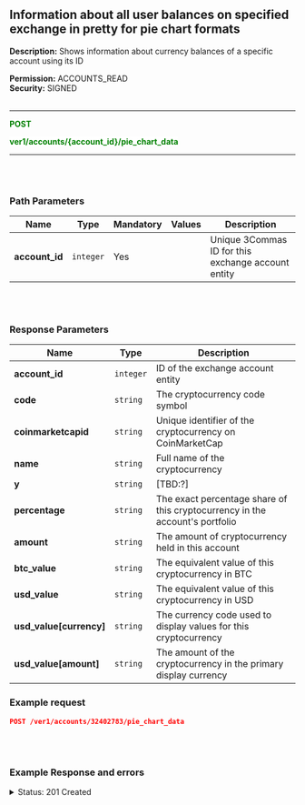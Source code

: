## Information about all user balances on specified exchange in pretty for pie chart formats<br>


**Description:** Shows information about currency balances of a specific account using its ID<br>

**Permission:** ACCOUNTS_READ<br>
**Security:** SIGNED<br>
<br>

----------

<mark style="color:green;background-color:white" > **POST**

<mark style="color:green;background-color:white" > **ver1/accounts/{account_id}/pie_chart_data**

----------
<br>
<br>

### Path Parameters<br>

| Name | Type |	Mandatory |	Values	| Description|
|------|------|-----------|-----------------|------------|
|**account_id**  | `integer` | Yes |  | Unique 3Commas ID for this exchange account entity |

<br>
<br>

### Response Parameters<br>

| Name | Type | Description|
|------|------|------------|
|**account_id**| `integer` | ID of the exchange account entity |
|**code**| `string` | The cryptocurrency code symbol |
|**coinmarketcapid**| `string`| Unique identifier of the cryptocurrency on CoinMarketCap |
|**name**| `string`| Full name of the cryptocurrency |
|**y**| `string`| [TBD:?] |
|**percentage**| `string`| The exact percentage share of this cryptocurrency in the account's portfolio |
|**amount**| `string`| The amount of cryptocurrency held in this account |
|**btc_value**| `string`| The equivalent value of this cryptocurrency in BTC |
|**usd_value**| `string`| The equivalent value of this cryptocurrency in USD |
|**usd_value[currency]**| `string`|The currency code used to display values for this cryptocurrency  |
|**usd_value[amount]**| `string`| The amount of the cryptocurrency in the primary display currency |



### Example request<br>

```json
POST /ver1/accounts/32402783/pie_chart_data
```
<br>
<br>

### Example Response and errors<br>

<details>
<summary>Status: 201 Created</summary><br>

```json
[
    {
        "code": "BTC",
        "coinmarketcapid": "1",
        "name": "Bitcoin (BTC)",
        "y": 65.1,
        "percentage": 65.1,
        "amount": 0.00031872,
        "btc_value": "0.00031872",
        "usd_value": "20.31",
        "primary_display_currency": {
            "currency": "USD",
            "amount": "20.3146900992"
        },
        "account_id": 32402783
    },
   ...
    {
        "code": "USDT",
        "coinmarketcapid": "825",
        "name": "Tether USDt (USDT)",
        "y": 0.91,
        "percentage": 0.91,
        "amount": 0.28478606,
        "btc_value": "0.00000447",
        "usd_value": "0.28",
        "primary_display_currency": {
            "currency": "USD",
            "amount": "0.28478606"
        },
        "account_id": 32402783
    },
    {
        "code": "ETH",
        "coinmarketcapid": "1027",
        "name": "Ethereum (ETH)",
        "y": 0.79,
        "percentage": 0.79,
        "amount": 9.52e-05,
        "btc_value": "0.00000388",
        "usd_value": "0.25",
        "primary_display_currency": {
            "currency": "USD",
            "amount": "0.247266593784"
        },
        "account_id": 32402783
    }
]
```
</details>
 